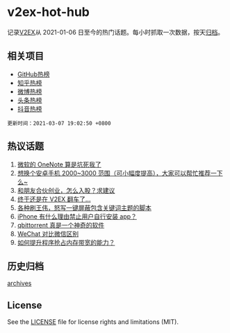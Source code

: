# v2ex-hot-hub

 记录[V2EX](https://www.v2ex.com/)从 2021-01-06 日至今的热门话题。每小时抓取一次数据，按天[归档](archives)。
 
 ## 相关项目

- [GitHub热榜](https://github.com/snaildev/github-hot-hub)
- [知乎热榜](https://github.com/snaildev/zhihu-hot-hub)
- [微博热榜](https://github.com/snaildev/weibo-hot-hub)
- [头条热榜](https://github.com/snaildev/toutiao-hot-hub)
- [抖音热榜](https://github.com/snaildev/douyin-hot-hub)


 `更新时间：2021-03-07 19:02:50 +0800`

## 热议话题

1. [微软的 OneNote 算是坑死我了](https://www.v2ex.com/t/759157)
1. [想换个安卓手机 2000~3000 范围（可小幅度提高），大家可以帮忙推荐一下么~](https://www.v2ex.com/t/759142)
1. [和朋友合伙创业，怎么入股？求建议](https://www.v2ex.com/t/759197)
1. [终于还是在 V2EX 翻车了...](https://www.v2ex.com/t/759231)
1. [各种刷王伟，怒写一键屏蔽包含关键词主题的脚本](https://www.v2ex.com/t/759214)
1. [iPhone 有什么理由禁止用户自行安装 app？](https://www.v2ex.com/t/759265)
1. [qbittorrent 真是一个神奇的软件](https://www.v2ex.com/t/759201)
1. [WeChat 对比微信区别](https://www.v2ex.com/t/759194)
1. [如何提升程序抢占内存带宽的能力？](https://www.v2ex.com/t/759249)

## 历史归档

[archives](archives)

## License

See the [LICENSE](LICENSE) file for license rights and limitations (MIT).
